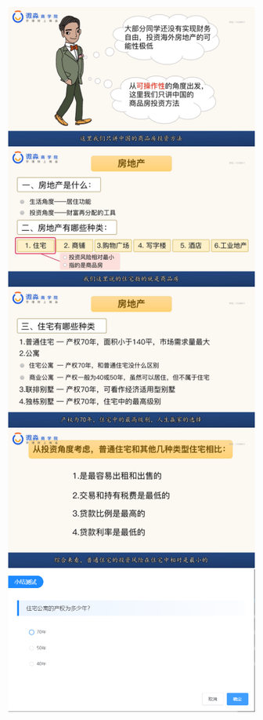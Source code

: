 ![](20201005-%20(1).png)
![](20201005-%20(2).png)
![](20201005-%20(3).png)
![](20201005-%20(4).png)
![](20201005-%20(5).png)